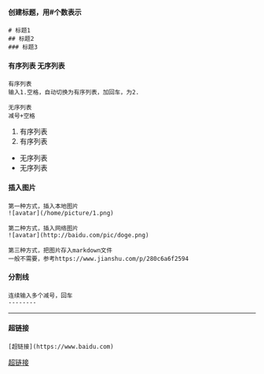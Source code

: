 #### 创建标题，用#个数表示
```
# 标题1
## 标题2
### 标题3
```

#### 有序列表 无序列表
```
有序列表
输入1.空格，自动切换为有序列表，加回车，为2.

无序列表
减号+空格

```

1. 有序列表
2. 有序列表

- 无序列表
- 无序列表

#### 插入图片
```
第一种方式，插入本地图片
![avatar](/home/picture/1.png)

第二种方式，插入网络图片
![avatar](http://baidu.com/pic/doge.png)

第三种方式，把图片存入markdown文件
一般不需要，参考https://www.jianshu.com/p/280c6a6f2594
```

#### 分割线
```
连续输入多个减号，回车
--------
```
----------

#### 超链接
```
[超链接](https://www.baidu.com)
```
[超链接](https://www.baidu.com)


